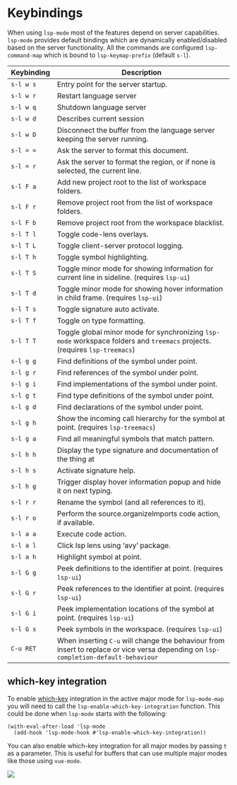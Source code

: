 # Keybindings

When using `lsp-mode` most of the features depend on server
capabilities. `lsp-mode` provides default bindings which are dynamically
enabled/disabled based on the server functionality. All the commands are
configured `lsp-command-map` which is bound to `lsp-keymap-prefix`
(default `s-l`).

| Keybinding | Description                                                                                                                         |
| ---------- | --------------------------------------------------------------------------------------------------------------------------          |
| `s-l w s`  | Entry point for the server startup.                                                                                                 |
| `s-l w r`  | Restart language server                                                                                                             |
| `s-l w q`  | Shutdown language server                                                                                                            |
| `s-l w d`  | Describes current session                                                                                                           |
| `s-l w D`  | Disconnect the buffer from the language server keeping the server running.                                                          |
| `s-l = =`  | Ask the server to format this document.                                                                                             |
| `s-l = r`  | Ask the server to format the region, or if none is selected, the current line.                                                      |
| `s-l F a`  | Add new project root to the list of workspace folders.                                                                              |
| `s-l F r`  | Remove project root from the list of workspace folders.                                                                             |
| `s-l F b`  | Remove project root from the workspace blacklist.                                                                                   |
| `s-l T l`  | Toggle code-lens overlays.                                                                                                          |
| `s-l T L`  | Toggle client-server protocol logging.                                                                                              |
| `s-l T h`  | Toggle symbol highlighting.                                                                                                         |
| `s-l T S`  | Toggle minor mode for showing information for current line in sideline. (requires `lsp-ui`)                                         |
| `s-l T d`  | Toggle minor mode for showing hover information in child frame. (requires `lsp-ui`)                                                 |
| `s-l T s`  | Toggle signature auto activate.                                                                                                     |
| `s-l T f`  | Toggle on type formatting.                                                                                                          |
| `s-l T T`  | Toggle global minor mode for synchronizing `lsp-mode` workspace folders and `treemacs` projects. (requires `lsp-treemacs`)          |
| `s-l g g`  | Find definitions of the symbol under point.                                                                                         |
| `s-l g r`  | Find references of the symbol under point.                                                                                          |
| `s-l g i`  | Find implementations of the symbol under point.                                                                                     |
| `s-l g t`  | Find type definitions of the symbol under point.                                                                                    |
| `s-l g d`  | Find declarations of the symbol under point.                                                                                        |
| `s-l g h`  | Show the incoming call hierarchy for the symbol at point. (requires `lsp-treemacs`)                                                 |
| `s-l g a`  | Find all meaningful symbols that match pattern.                                                                                     |
| `s-l h h`  | Display the type signature and documentation of the thing at                                                                        |
| `s-l h s`  | Activate signature help.                                                                                                            |
| `s-l h g`  | Trigger display hover information popup and hide it on next typing.                                                                 |
| `s-l r r`  | Rename the symbol (and all references to it).                                                                                       |
| `s-l r o`  | Perform the source.organizeImports code action, if available.                                                                       |
| `s-l a a`  | Execute code action.                                                                                                                |
| `s-l a l`  | Click lsp lens using ‘avy’ package.                                                                                                 |
| `s-l a h`  | Highlight symbol at point.                                                                                                          |
| `s-l G g`  | Peek definitions to the identifier at point. (requires `lsp-ui`)                                                                    |
| `s-l G r`  | Peek references to the identifier at point. (requires `lsp-ui`)                                                                     |
| `s-l G i`  | Peek implementation locations of the symbol at point. (requires `lsp-ui`)                                                           |
| `s-l G s`  | Peek symbols in the workspace. (requires `lsp-ui`)                                                                                  |
| `C-u RET`  | When inserting `C-u` will change the behaviour from insert to replace or vice versa depending on `lsp-completion-default-behaviour` |

## which-key integration

To enable [which-key](https://github.com/justbur/emacs-which-key/)
integration in the active major mode for `lsp-mode-map` you will need to
call the `lsp-enable-which-key-integration` function. This could be done
when `lsp-mode` starts with the following:

```elisp
(with-eval-after-load 'lsp-mode
  (add-hook 'lsp-mode-hook #'lsp-enable-which-key-integration))
```

You can also enable which-key integration for all major modes by passing
`t` as a parameter. This is useful for buffers that can use multiple
major modes like those using `vue-mode`.

![](../examples/which-key.png)
